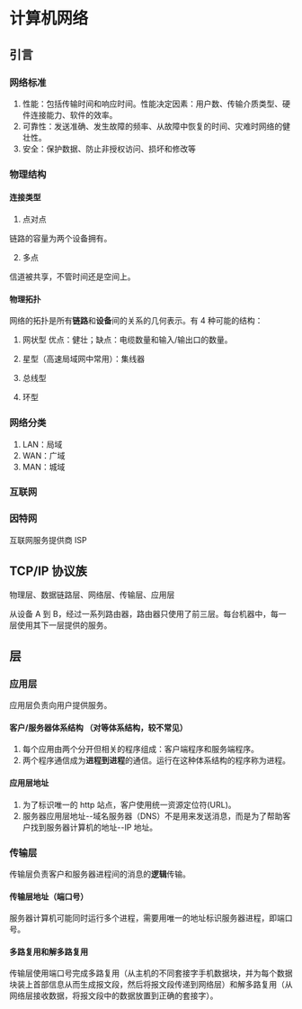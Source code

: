# 计算机网络

## 引言

### 网络标准

1. 性能：包括传输时间和响应时间。性能决定因素：用户数、传输介质类型、硬件连接能力、软件的效率。
2. 可靠性：发送准确、发生故障的频率、从故障中恢复的时间、灾难时网络的健壮性。
3. 安全：保护数据、防止非授权访问、损坏和修改等

### 物理结构

#### 连接类型

1. 点对点

链路的容量为两个设备拥有。

2. 多点

信道被共享，不管时间还是空间上。

#### 物理拓扑

网络的拓扑是所有**链路**和**设备**间的关系的几何表示。有 4 种可能的结构：

1. 网状型
   优点：健壮；缺点：电缆数量和输入/输出口的数量。

2. 星型（高速局域网中常用）：集线器
3. 总线型
4. 环型

### 网络分类

1. LAN：局域
2. WAN：广域
3. MAN：城域

### 互联网

### 因特网

互联网服务提供商 ISP

## TCP/IP 协议族

物理层、数据链路层、网络层、传输层、应用层

从设备 A 到 B，经过一系列路由器，路由器只使用了前三层。每台机器中，每一层使用其下一层提供的服务。

## 层

### 应用层

应用层负责向用户提供服务。

#### 客户/服务器体系结构 （对等体系结构，较不常见）

1. 每个应用由两个分开但相关的程序组成：客户端程序和服务端程序。
2. 两个程序通信成为**进程到进程**的通信。运行在这种体系结构的程序称为进程。

#### 应用层地址

1. 为了标识唯一的 http 站点，客户使用统一资源定位符(URL)。
2. 服务器应用层地址--域名服务器（DNS）不是用来发送消息，而是为了帮助客户找到服务器计算机的地址--IP 地址。

### 传输层

传输层负责客户和服务器进程间的消息的**逻辑**传输。

#### 传输层地址（端口号）

服务器计算机可能同时运行多个进程，需要用唯一的地址标识服务器进程，即端口号。

#### 多路复用和解多路复用

传输层使用端口号完成多路复用（从主机的不同套接字手机数据块，并为每个数据块装上首部信息从而生成报文段，然后将报文段传递到网络层）和解多路复用（从网络层接收数据，将报文段中的数据放置到正确的套接字）。
